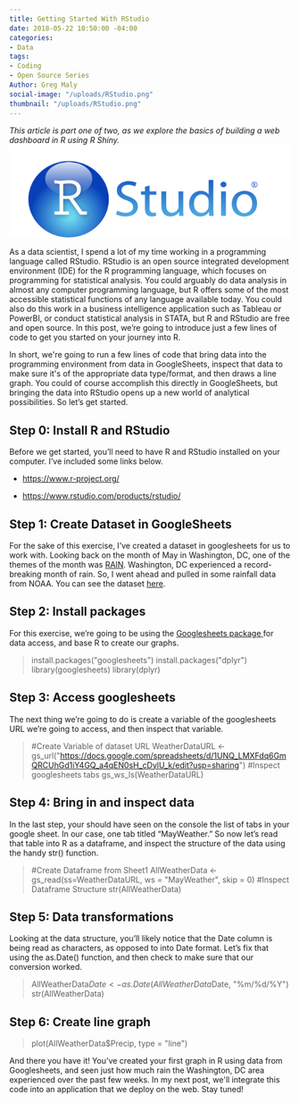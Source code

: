 ```yaml
---
title: Getting Started With RStudio
date: 2018-05-22 10:50:00 -04:00
categories:
- Data
tags:
- Coding
- Open Source Series
Author: Greg Maly
social-image: "/uploads/RStudio.png"
thumbnail: "/uploads/RStudio.png"
---
```


*This article is part one of two, as we explore the basics of building a web dashboard in R using R Shiny.*
![RStudio-59a8d9.png](/uploads/RStudio-59a8d9.png)

As a data scientist, I spend a lot of my time working in a programming language called RStudio. RStudio is an open source integrated development environment (IDE) for the R programming language, which focuses on programming for statistical analysis. You could arguably do data analysis in almost any computer programming language, but R offers some of the most accessible statistical functions of any language available today. You could also do this work in a business intelligence application such as Tableau or PowerBI, or conduct statistical analysis in STATA, but R and RStudio are free and open source. In this post, we’re going to introduce just a few lines of code to get you started on your journey into R.

<!--more-->

In short, we're going to run a few lines of code that bring data into the programming environment from data in GoogleSheets, inspect that data to make sure it's of the appropriate data type/format, and then draws a line graph. You could of course accomplish this directly in GoogleSheets, but bringing the data into RStudio opens up a new world of analytical possibilities. So let’s get started.

## Step 0: Install R and RStudio

Before we get started, you’ll need to have R and RStudio installed on your computer. I’ve included some links below.

* https://www.r-project.org/

* https://www.rstudio.com/products/rstudio/

## **Step 1: Create Dataset in GoogleSheets**

For the sake of this exercise, I’ve created a dataset in googlesheets for us to work with. Looking back on the month of May in Washington, DC, one of the themes of the month was [RAIN](https://www.washingtonpost.com/news/capital-weather-gang/wp/2018/05/21/last-weeks-rain-event-was-a-record-breaker-heres-how-much-fell/?utm_term=.74a519fa1025). Washington, DC experienced a record-breaking month of rain. So, I went ahead and pulled in some rainfall data from NOAA. You can see the dataset [here](https://docs.google.com/spreadsheets/d/1UNQ_LMXFdq6GmQRCUhGd1iY4GQ_a4qEN0sH_cDylU_k/edit?usp=sharing).

## **Step 2: Install packages**

For this exercise, we’re going to be using the [Googlesheets package ](https://cran.r-project.org/web/packages/googlesheets/index.html)for data access, and base R to create our graphs. 

> install.packages("googlesheets")
> install.packages("dplyr")
> library(googlesheets)
> library(dplyr)

## Step 3: Access googlesheets

The next thing we’re going to do is create a variable of the googlesheets URL we’re going to access, and then inspect that variable.

> #Create Variable of dataset URL
> WeatherDataURL <- gs_url("https://docs.google.com/spreadsheets/d/1UNQ_LMXFdq6GmQRCUhGd1iY4GQ_a4qEN0sH_cDylU_k/edit?usp=sharing")
> \#Inspect googlesheets tabs
> gs_ws_ls(WeatherDataURL)

## **Step 4: Bring in and inspect data**

In the last step, your should have seen on the console the list of tabs in your google sheet. In our case, one tab titled “MayWeather.” So now let’s read that table into R as a dataframe, and inspect the structure of the data using the handy str() function.

> #Create Dataframe from Sheet1
> AllWeatherData <-  gs_read(ss=WeatherDataURL, ws = "MayWeather", skip = 0)
> \#Inspect Dataframe Structure
> str(AllWeatherData)

## **Step 5: Data transformations**

Looking at the data structure, you’ll likely notice that the Date column is being read as characters, as opposed to into Date format. Let’s fix that using the as.Date() function, and then check to make sure that our conversion worked.

> AllWeatherData$Date <- as.Date(AllWeatherData$Date, "%m/%d/%Y")
> str(AllWeatherData)

## Step 6: Create line graph

> plot(AllWeatherData$Precip, type = "line")

And there you have it! You've created your first graph in R using data from Googlesheets, and seen just how much rain the Washington, DC area experienced over the past few weeks. In my next post, we'll integrate this code into an application that we deploy on the web. Stay tuned!